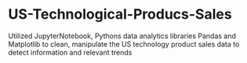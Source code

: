 # US-Technological-Producs-Sales

Utilized JupyterNotebook, Pythons data analytics libraries Pandas and Matplotlib to clean, manipulate the US technology product sales data to detect information and relevant trends
